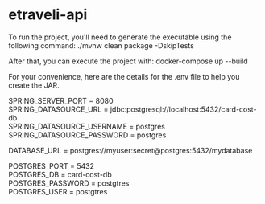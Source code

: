# etraveli-api

To run the project, you'll need to generate the executable using the following command: ./mvnw clean package -DskipTests

After that, you can execute the project with: docker-compose up --build

For your convenience, here are the details for the .env file to help you create the JAR.

SPRING_SERVER_PORT = 8080  
SPRING_DATASOURCE_URL = jdbc:postgresql://localhost:5432/card-cost-db  
SPRING_DATASOURCE_USERNAME = postgres  
SPRING_DATASOURCE_PASSWORD = postgres  

DATABASE_URL = postgres://myuser:secret@postgres:5432/mydatabase  

POSTGRES_PORT = 5432  
POSTGRES_DB = card-cost-db  
POSTGRES_PASSWORD = postgtres  
POSTGRES_USER = postgtres  
